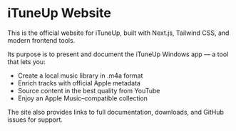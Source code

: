 # iTuneUp Website
This is the official website for iTuneUp, built with Next.js, Tailwind CSS, and modern frontend tools.

Its purpose is to present and document the iTuneUp Windows app — a tool that lets you:
- Create a local music library in .m4a format
- Enrich tracks with official Apple metadata
- Source content in the best quality from YouTube
- Enjoy an Apple Music–compatible collection

The site also provides links to full documentation, downloads, and GitHub issues for support.
